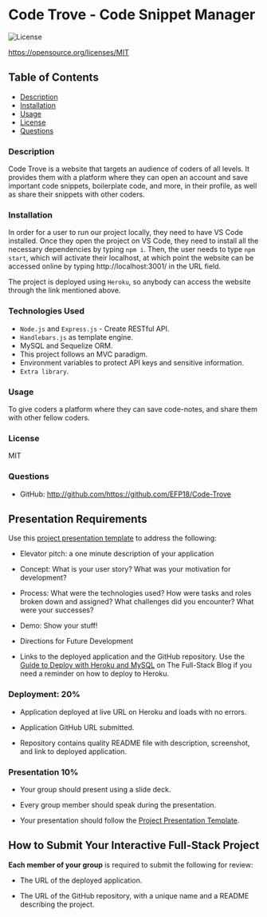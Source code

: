 # Code Trove - Code Snippet Manager
  ![License](https://img.shields.io/badge/License-MIT.svg)

  https://opensource.org/licenses/MIT


## Table of Contents

  * [Description](#description)
  * [Installation](#installation)
  * [Usage](#usage)
  * [License](#license)
  * [Questions](#questions)


### Description
  Code Trove is a website that targets an audience of coders of all levels. It provides them with a platform where they can open an account and save important code snippets, boilerplate code, and more, in their profile, as well as share their snippets with other coders. 

### Installation
  In order for a user to run our project locally, they need to have VS Code installed. Once they open the project on VS Code, they need to install all the necessary dependencies by typing `npm i`. Then, the user needs to type `npm start`, which will activate their localhost, at which point the website can be accessed online by typing http://localhost:3001/ in the URL field. 

  The project is deployed using `Heroku`, so anybody can access the website through the link mentioned above. 

### Technologies Used
* `Node.js` and `Express.js` - Create RESTful API. 
* `Handlebars.js` as template engine.
* MySQL and Sequelize ORM. 
* This project follows an MVC paradigm. 
* Environment variables to protect API keys and sensitive information.
* `Extra library`.

### Usage
  To give coders a platform where they can save code-notes, and share them with other fellow coders. 

### License
  MIT

### Questions
* GitHub: http://github.com/https://github.com/EFP18/Code-Trove





## Presentation Requirements

Use this [project presentation template](https://docs.google.com/presentation/d/10QaO9KH8HtUXj__81ve0SZcpO5DbMbqqQr4iPpbwKks/edit?usp=sharing) to address the following: 

* Elevator pitch: a one minute description of your application

* Concept: What is your user story? What was your motivation for development?

* Process: What were the technologies used? How were tasks and roles broken down and assigned? What challenges did you encounter? What were your successes?

* Demo: Show your stuff!

* Directions for Future Development

* Links to the deployed application and the GitHub repository. Use the [Guide to Deploy with Heroku and MySQL](https://coding-boot-camp.github.io/full-stack/heroku/deploy-with-heroku-and-mysql) on The Full-Stack Blog if you need a reminder on how to deploy to Heroku.




### Deployment: 20%

* Application deployed at live URL on Heroku and loads with no errors.

* Application GitHub URL submitted.





* Repository contains quality README file with description, screenshot, and link to deployed application.



### Presentation 10%

* Your group should present using a slide deck.

* Every group member should speak during the presentation.

* Your presentation should follow the [Project Presentation Template](https://docs.google.com/presentation/d/10QaO9KH8HtUXj__81ve0SZcpO5DbMbqqQr4iPpbwKks/edit?usp=sharing).




## How to Submit Your Interactive Full-Stack Project

**Each member of your group** is required to submit the following for review:

* The URL of the deployed application.

* The URL of the GitHub repository, with a unique name and a README describing the project.

